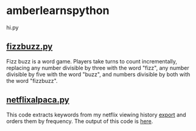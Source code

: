 # amberlearnspython
hi.py

## [fizzbuzz.py](./fizzbuzz.py)
Fizz buzz is a word game. Players take turns to count incrementally, replacing any number divisible by three with the word "fizz", any number divisible by five with the word "buzz", and numbers divisible by both with the word "fizzbuzz".

## [netflixalpaca.py](./netflixalpaca.py)
This code extracts keywords from my netflix viewing history [export](./NetflixViewingHistory.csv) and orders them by frequency. The output of this code is [here](./netflixalpaca.txt). 
